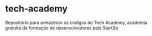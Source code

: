 # tech-academy
Repositório para armazenar os códigos do Tech Academy, academia gratuita de formação de desenvolvedores pela StartSe
